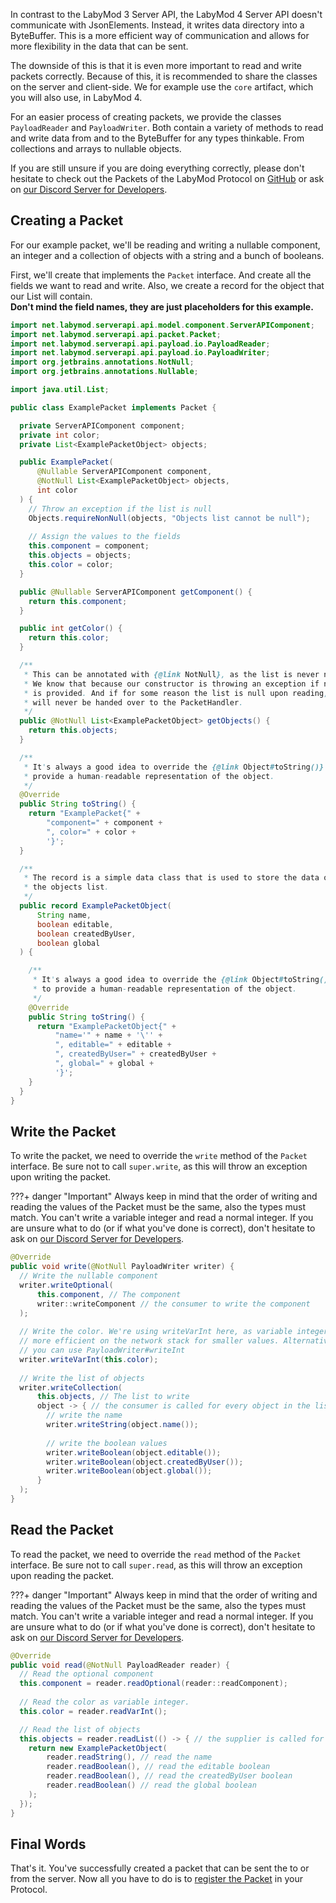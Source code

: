 In contrast to the LabyMod 3 Server API, the LabyMod 4 Server API doesn't communicate with JsonElements. Instead, it
writes data directory into a ByteBuffer. This is a more efficient way of communication and allows for more flexibility
in the data that can be sent.

The downside of this is that it is even more important to read and write packets correctly. Because of this, it is
recommended to share the classes on the server and client-side. We for example use the `core` artifact, which you will
also use, in LabyMod 4.

For an easier process of creating packets, we provide the classes `PayloadReader` and `PayloadWriter`. Both contain
a variety of methods to read and write data from and to the ByteBuffer for any types thinkable. From collections and
arrays to nullable objects.

If you are still unsure if you are doing everything correctly, please don't hesitate to check out the Packets of the
LabyMod Protocol
on [GitHub](https://github.com/LabyMod/labymod4-server-api/tree/master/core/src/main/java/net/labymod/serverapi/core/packet)
or ask on [our Discord Server for Developers](https://labymod.net/dc/dev).

## Creating a Packet

For our example packet, we'll be reading and writing a nullable component, an integer and a collection of objects with a
string and a bunch of booleans.

First, we'll create that implements the `Packet` interface. And create all the fields we want to read and write. Also,
we create a record for the object that our List will contain. <br/>
__Don't mind the field names, they are just placeholders for this example.__

```java
import net.labymod.serverapi.api.model.component.ServerAPIComponent;
import net.labymod.serverapi.api.packet.Packet;
import net.labymod.serverapi.api.payload.io.PayloadReader;
import net.labymod.serverapi.api.payload.io.PayloadWriter;
import org.jetbrains.annotations.NotNull;
import org.jetbrains.annotations.Nullable;

import java.util.List;

public class ExamplePacket implements Packet {

  private ServerAPIComponent component;
  private int color;
  private List<ExamplePacketObject> objects;

  public ExamplePacket(
      @Nullable ServerAPIComponent component,
      @NotNull List<ExamplePacketObject> objects,
      int color
  ) {
    // Throw an exception if the list is null
    Objects.requireNonNull(objects, "Objects list cannot be null");
    
    // Assign the values to the fields
    this.component = component;
    this.objects = objects;
    this.color = color;
  }

  public @Nullable ServerAPIComponent getComponent() {
    return this.component;
  }

  public int getColor() {
    return this.color;
  }

  /**
   * This can be annotated with {@link NotNull}, as the list is never null. 
   * We know that because our constructor is throwing an exception if no list
   * is provided. And if for some reason the list is null upon reading, it 
   * will never be handed over to the PacketHandler.
   */
  public @NotNull List<ExamplePacketObject> getObjects() {
    return this.objects;
  }

  /**
   * It's always a good idea to override the {@link Object#toString()} method to
   * provide a human-readable representation of the object.
   */
  @Override
  public String toString() {
    return "ExamplePacket{" +
        "component=" + component +
        ", color=" + color +
        '}';
  }

  /**
   * The record is a simple data class that is used to store the data of
   * the objects list.
   */
  public record ExamplePacketObject(
      String name,
      boolean editable,
      boolean createdByUser,
      boolean global
  ) {

    /**
     * It's always a good idea to override the {@link Object#toString()} method 
     * to provide a human-readable representation of the object.
     */
    @Override
    public String toString() {
      return "ExamplePacketObject{" +
          "name='" + name + '\'' +
          ", editable=" + editable +
          ", createdByUser=" + createdByUser +
          ", global=" + global +
          '}';
    }
  }
}
```

## Write the Packet

To write the packet, we need to override the `write` method of the `Packet` interface. Be sure not to call
`super.write`, as this will throw an exception upon writing the packet.

???+ danger "Important"
    Always keep in mind that the order of writing and reading the values of the Packet must be the same, also the types must match. You can't write a variable integer and read a normal integer. If you are unsure what to do (or if what you've done is correct), don't hesitate to ask on [our Discord Server for Developers](https://labymod.net/dc/dev).

```java
@Override
public void write(@NotNull PayloadWriter writer) {
  // Write the nullable component
  writer.writeOptional(
      this.component, // The component
      writer::writeComponent // the consumer to write the component
  );
  
  // Write the color. We're using writeVarInt here, as variable integers are 
  // more efficient on the network stack for smaller values. Alternatively 
  // you can use PayloadWriter#writeInt
  writer.writeVarInt(this.color);
  
  // Write the list of objects
  writer.writeCollection(
      this.objects, // The list to write
      object -> { // the consumer is called for every object in the list
        // write the name
        writer.writeString(object.name());
        
        // write the boolean values
        writer.writeBoolean(object.editable());
        writer.writeBoolean(object.createdByUser());
        writer.writeBoolean(object.global());
      }
  );
}
```

## Read the Packet

To read the packet, we need to override the `read` method of the `Packet` interface. Be sure not to call
`super.read`, as this will throw an exception upon reading the packet.

???+ danger "Important"
    Always keep in mind that the order of writing and reading the values of the Packet must be the same, also the types must match. You can't write a variable integer and read a normal integer. If you are unsure what to do (or if what you've done is correct), don't hesitate to ask on [our Discord Server for Developers](https://labymod.net/dc/dev).

```java
@Override
public void read(@NotNull PayloadReader reader) {
  // Read the optional component
  this.component = reader.readOptional(reader::readComponent);
  
  // Read the color as variable integer. 
  this.color = reader.readVarInt();

  // Read the list of objects
  this.objects = reader.readList(() -> { // the supplier is called for every object in the list
    return new ExamplePacketObject(
        reader.readString(), // read the name
        reader.readBoolean(), // read the editable boolean
        reader.readBoolean(), // read the createdByUser boolean
        reader.readBoolean() // read the global boolean
    );
  });
}
```

## Final Words

That's it. You've successfully created a packet that can be sent the to or from the server. 
Now all you have to do is to [register the Packet](/pages/server/protocols/#register-a-packet) in your Protocol. <br/>



